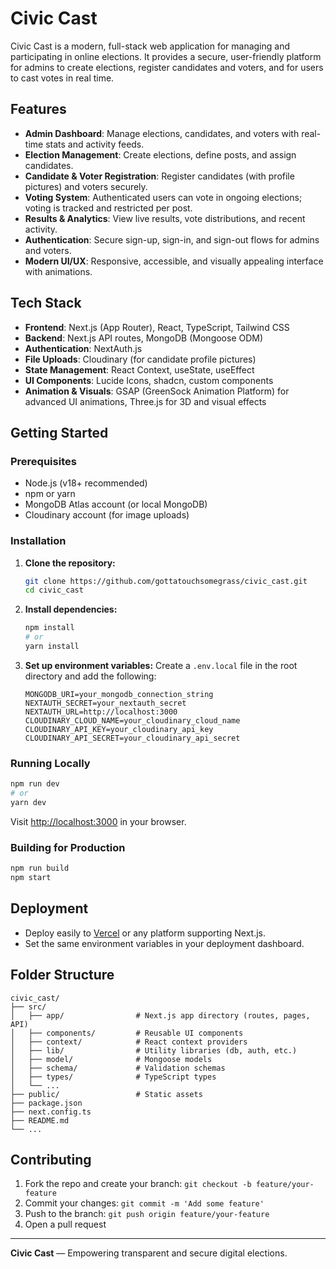 # Civic Cast

Civic Cast is a modern, full-stack web application for managing and participating in online elections. It provides a secure, user-friendly platform for admins to create elections, register candidates and voters, and for users to cast votes in real time.

## Features

- **Admin Dashboard**: Manage elections, candidates, and voters with real-time stats and activity feeds.
- **Election Management**: Create elections, define posts, and assign candidates.
- **Candidate & Voter Registration**: Register candidates (with profile pictures) and voters securely.
- **Voting System**: Authenticated users can vote in ongoing elections; voting is tracked and restricted per post.
- **Results & Analytics**: View live results, vote distributions, and recent activity.
- **Authentication**: Secure sign-up, sign-in, and sign-out flows for admins and voters.
- **Modern UI/UX**: Responsive, accessible, and visually appealing interface with animations.

## Tech Stack

- **Frontend**: Next.js (App Router), React, TypeScript, Tailwind CSS
- **Backend**: Next.js API routes, MongoDB (Mongoose ODM)
- **Authentication**: NextAuth.js
- **File Uploads**: Cloudinary (for candidate profile pictures)
- **State Management**: React Context, useState, useEffect
- **UI Components**: Lucide Icons, shadcn, custom components
- **Animation & Visuals**: GSAP (GreenSock Animation Platform) for advanced UI animations, Three.js for 3D and visual effects

## Getting Started

### Prerequisites
- Node.js (v18+ recommended)
- npm or yarn
- MongoDB Atlas account (or local MongoDB)
- Cloudinary account (for image uploads)

### Installation
1. **Clone the repository:**
   ```bash
   git clone https://github.com/gottatouchsomegrass/civic_cast.git
   cd civic_cast
   ```
2. **Install dependencies:**
   ```bash
   npm install
   # or
   yarn install
   ```
3. **Set up environment variables:**
   Create a `.env.local` file in the root directory and add the following:
   ```env
   MONGODB_URI=your_mongodb_connection_string
   NEXTAUTH_SECRET=your_nextauth_secret
   NEXTAUTH_URL=http://localhost:3000
   CLOUDINARY_CLOUD_NAME=your_cloudinary_cloud_name
   CLOUDINARY_API_KEY=your_cloudinary_api_key
   CLOUDINARY_API_SECRET=your_cloudinary_api_secret
   ```

### Running Locally
```bash
npm run dev
# or
yarn dev
```
Visit [http://localhost:3000](http://localhost:3000) in your browser.

### Building for Production
```bash
npm run build
npm start
```

## Deployment
- Deploy easily to [Vercel](https://vercel.com/) or any platform supporting Next.js.
- Set the same environment variables in your deployment dashboard.

## Folder Structure
```
civic_cast/
├── src/
│   ├── app/                # Next.js app directory (routes, pages, API)
│   ├── components/         # Reusable UI components
│   ├── context/            # React context providers
│   ├── lib/                # Utility libraries (db, auth, etc.)
│   ├── model/              # Mongoose models
│   ├── schema/             # Validation schemas
│   ├── types/              # TypeScript types
│   └── ...
├── public/                 # Static assets
├── package.json
├── next.config.ts
├── README.md
└── ...
```

## Contributing
1. Fork the repo and create your branch: `git checkout -b feature/your-feature`
2. Commit your changes: `git commit -m 'Add some feature'`
3. Push to the branch: `git push origin feature/your-feature`
4. Open a pull request


---

**Civic Cast** — Empowering transparent and secure digital elections.
